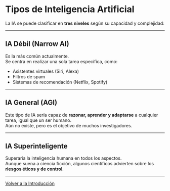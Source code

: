 # Tipos de Inteligencia Artificial

La IA se puede clasificar en **tres niveles** según su capacidad y complejidad:

---

## IA Débil (Narrow AI)
Es la más común actualmente.  
Se centra en realizar una sola tarea específica, como:
- Asistentes virtuales (Siri, Alexa)
- Filtros de spam
- Sistemas de recomendación (Netflix, Spotify)

---

## IA General (AGI)
Este tipo de IA sería capaz de **razonar, aprender y adaptarse** a cualquier tarea, igual que un ser humano.  
Aún no existe, pero es el objetivo de muchos investigadores.

---

## IA Superinteligente
Superaría la inteligencia humana en todos los aspectos.  
Aunque suena a ciencia ficción, algunos científicos advierten sobre los **riesgos éticos y de control**.

---

[ Volver a la Introducción](README.md)
